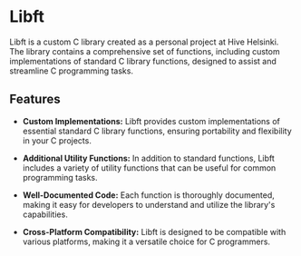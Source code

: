 # Libft

Libft is a custom C library created as a personal project at Hive Helsinki. The library contains a comprehensive set of functions, including custom implementations of standard C library functions, designed to assist and streamline C programming tasks.

## Features

- **Custom Implementations:** Libft provides custom implementations of essential standard C library functions, ensuring portability and flexibility in your C projects.

- **Additional Utility Functions:** In addition to standard functions, Libft includes a variety of utility functions that can be useful for common programming tasks.

- **Well-Documented Code:** Each function is thoroughly documented, making it easy for developers to understand and utilize the library's capabilities.

- **Cross-Platform Compatibility:** Libft is designed to be compatible with various platforms, making it a versatile choice for C programmers.
